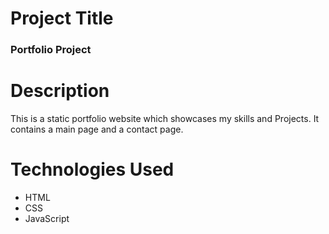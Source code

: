 # Project Title

 ### Portfolio Project


 # Description
 This is a static portfolio website which showcases my skills and Projects. It contains a main page and a contact page.

 # Technologies Used 
  
  * HTML
  * CSS
  * JavaScript
